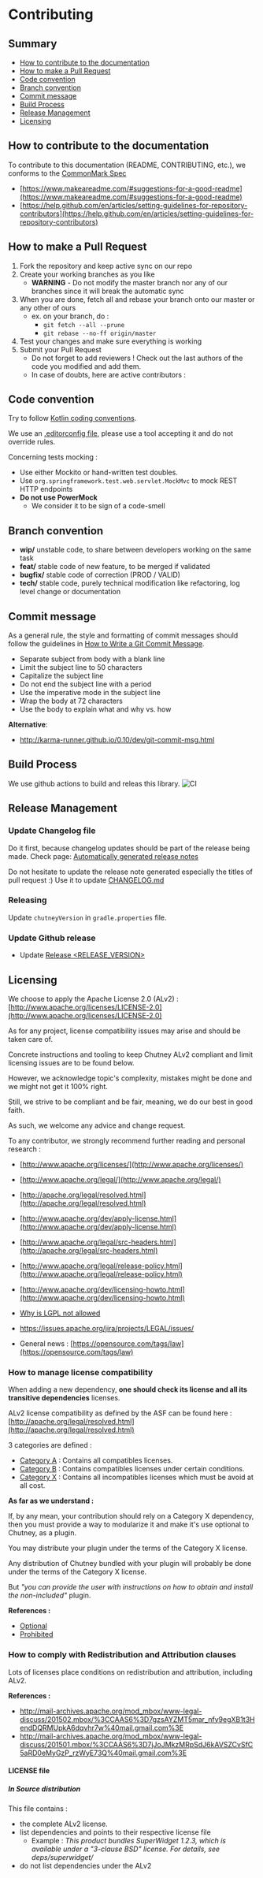 # Contributing

## Summary

* [How to contribute to the documentation](#doc)
* [How to make a Pull Request](#pr)
* [Code convention](#code)
* [Branch convention](#branch)
* [Commit message](#commit)
* [Build Process](#build)
* [Release Management](#release)
* [Licensing](#oss)


## <a name="doc"></a> How to contribute to the documentation

To contribute to this documentation (README, CONTRIBUTING, etc.), we conforms to the [CommonMark Spec](http://spec.commonmark.org/0.27/)

* [https://www.makeareadme.com/#suggestions-for-a-good-readme](https://www.makeareadme.com/#suggestions-for-a-good-readme)
* [https://help.github.com/en/articles/setting-guidelines-for-repository-contributors](https://help.github.com/en/articles/setting-guidelines-for-repository-contributors)


## <a name="pr"></a> How to make a Pull Request

1. Fork the repository and keep active sync on our repo
2. Create your working branches as you like
   * **WARNING** - Do not modify the master branch nor any of our branches since it will break the automatic sync
3. When you are done, fetch all and rebase your branch onto our master or any other of ours
   * ex. on your branch, do :
     * `git fetch --all --prune`
     * `git rebase --no-ff origin/master`
4. Test your changes and make sure everything is working
5. Submit your Pull Request
   * Do not forget to add reviewers ! Check out the last authors of the code you modified and add them.
   * In case of doubts, here are active contributors :


## <a name="code"></a> Code convention

Try to follow [Kotlin coding conventions](https://kotlinlang.org/docs/reference/coding-conventions.html).

We use an [.editorconfig file](http://editorconfig.org/), please use a tool accepting it and do not override rules.

Concerning tests mocking :
* Use either Mockito or hand-written test doubles.
* Use `org.springframework.test.web.servlet.MockMvc` to mock REST HTTP endpoints
* **Do not use PowerMock**
  * We consider it to be sign of a code-smell

## <a name="branch"></a> Branch convention

* **wip/** unstable code, to share between developers working on the same task
* **feat/** stable code of new feature, to be merged if validated
* **bugfix/** stable code of correction (PROD / VALID)
* **tech/** stable code, purely technical modification like refactoring, log level change or documentation


## <a name="commit"></a> Commit message

As a general rule, the style and formatting of commit messages should follow the guidelines in
[How to Write a Git Commit Message](http://chris.beams.io/posts/git-commit/).

* Separate subject from body with a blank line
* Limit the subject line to 50 characters
* Capitalize the subject line
* Do not end the subject line with a period
* Use the imperative mode in the subject line
* Wrap the body at 72 characters
* Use the body to explain what and why vs. how


**Alternative**:

* http://karma-runner.github.io/0.10/dev/git-commit-msg.html


## <a name="build"></a> Build Process

We use github actions to build and releas this library.
![CI](https://github.com/chutney-testing/chutney-kotlin-dsl/workflows/CI/badge.svg)

## <a name="release"></a> Release Management

### Update Changelog file

Do it first, because changelog updates should be part of the release being made.
Check page:  [Automatically generated release notes](https://docs.github.com/en/repositories/releasing-projects-on-github/automatically-generated-release-notes)

Do not hesitate to update the release note generated especially the titles of pull request :)
Use it to update [CHANGELOG.md](https://github.com/chutney-testing/chutney-kotlin-dsl/blob/master/CHANGELOG.md)

### Releasing
Update `chutneyVersion` in `gradle.properties` file.

### Update Github release

- Update [Release <RELEASE_VERSION>](https://github.com/chutney-testing/chutney-kotlin-dsl/releases)

## <a name="oss"></a> Licensing

We choose to apply the Apache License 2.0 (ALv2) : [http://www.apache.org/licenses/LICENSE-2.0](http://www.apache.org/licenses/LICENSE-2.0)

As for any project, license compatibility issues may arise and should be taken care of.

Concrete instructions and tooling to keep Chutney ALv2 compliant and limit licensing issues are to be found below.

However, we acknowledge topic's complexity, mistakes might be done and we might not get it 100% right.

Still, we strive to be compliant and be fair, meaning, we do our best in good faith.

As such, we welcome any advice and change request.


To any contributor, we strongly recommend further reading and personal research :
* [http://www.apache.org/licenses/](http://www.apache.org/licenses/)
* [http://www.apache.org/legal/](http://www.apache.org/legal/)
* [http://apache.org/legal/resolved.html](http://apache.org/legal/resolved.html)
* [http://www.apache.org/dev/apply-license.html](http://www.apache.org/dev/apply-license.html)
* [http://www.apache.org/legal/src-headers.html](http://apache.org/legal/src-headers.html)
* [http://www.apache.org/legal/release-policy.html](http://www.apache.org/legal/release-policy.html)
* [http://www.apache.org/dev/licensing-howto.html](http://www.apache.org/dev/licensing-howto.html)

* [Why is LGPL not allowed](https://issues.apache.org/jira/browse/LEGAL-192)
* https://issues.apache.org/jira/projects/LEGAL/issues/

* General news : [https://opensource.com/tags/law](https://opensource.com/tags/law)

### How to manage license compatibility

When adding a new dependency, **one should check its license and all its transitive dependencies** licenses.

ALv2 license compatibility as defined by the ASF can be found here : [http://apache.org/legal/resolved.html](http://apache.org/legal/resolved.html)

3 categories are defined :
   * [Category A](https://www.apache.org/legal/resolved.html#category-a) : Contains all compatibles licenses.
   * [Category B](https://www.apache.org/legal/resolved.html#category-b) : Contains compatibles licenses under certain conditions.
   * [Category X](https://www.apache.org/legal/resolved.html#category-x) : Contains all incompatibles licenses which must be avoid at all cost.

__As far as we understand :__

If, by any mean, your contribution should rely on a Category X dependency, then you must provide a way to modularize it
and make it's use optional to Chutney, as a plugin.

You may distribute your plugin under the terms of the Category X license.

Any distribution of Chutney bundled with your plugin will probably be done under the terms of the Category X license.

But _"you can provide the user with instructions on how to obtain and install the non-included"_ plugin.

__References :__
- [Optional](https://www.apache.org/legal/resolved.html#optional)
- [Prohibited](https://www.apache.org/legal/resolved.html#prohibited)

### How to comply with Redistribution and Attribution clauses

Lots of licenses place conditions on redistribution and attribution, including ALv2.

__References :__
* http://mail-archives.apache.org/mod_mbox/www-legal-discuss/201502.mbox/%3CCAAS6%3D7gzsAYZMT5mar_nfy9egXB1t3HendDQRMUpkA6dqvhr7w%40mail.gmail.com%3E
* http://mail-archives.apache.org/mod_mbox/www-legal-discuss/201501.mbox/%3CCAAS6%3D7jJoJMkzMRpSdJ6kAVSZCvSfC5aRD0eMyGzP_rzWyE73Q%40mail.gmail.com%3E

#### LICENSE file
##### In Source distribution

This file contains :
* the complete ALv2 license.
* list dependencies and points to their respective license file
  * Example :
    _This product bundles SuperWidget 1.2.3, which is available under a
    "3-clause BSD" license.  For details, see deps/superwidget/_
* do not list dependencies under the ALv2
